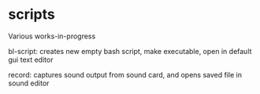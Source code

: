 # scripts
Various works-in-progress

bl-script: creates new empty bash script, make executable, open in default gui text editor

record: captures sound output from sound card, and opens saved file in sound editor

